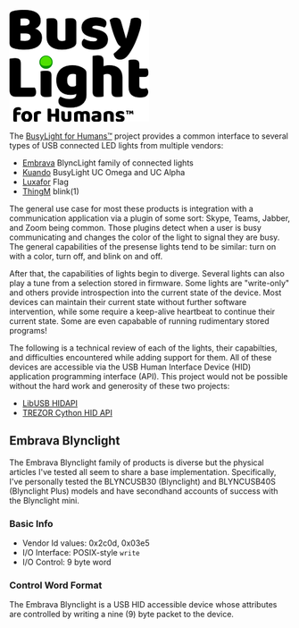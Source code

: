 ![BusyLight Project Logo][1]

The [BusyLight for Humans™][0] project provides a common interface to
several types of USB connected LED lights from multiple vendors:

- [Embrava][2] BlyncLight family of connected lights
- [Kuando][3] BusyLight UC Omega and UC Alpha
- [Luxafor][4] Flag
- [ThingM][5] blink(1)

The general use case for most these products is integration with a
communication application via a plugin of some sort: Skype, Teams,
Jabber, and Zoom being common. Those plugins detect when a user is
busy communicating and changes the color of the light to signal they
are busy. The general capabilities of the presense lights tend to be
similar: turn on with a color, turn off, and blink on and off.

After that, the capabilities of lights begin to diverge. Several lights
can also play a tune from a selection stored in firmware. Some lights are
"write-only" and others provide introspection into the current state
of the device. Most devices can maintain their current state without
further software intervention, while some require a keep-alive
heartbeat to continue their current state. Some are even capabable of
running rudimentary stored programs!

The following is a technical review of each of the lights, their capabilties,
and difficulties encountered while adding support for them. All of these
devices are accessible via the USB Human Interface Device (HID) application
programming interface (API). This project would not be possible without
the hard work and generosity of these two projects:

- [LibUSB HIDAPI][8]
- [TREZOR Cython HID API][7]


## Embrava Blynclight

The Embrava Blynclight family of products is diverse but the physical articles I've
tested all seem to share a base implementation. Specifically, I've personally
tested the BLYNCUSB30 (Blynclight) and BLYNCUSB40S (Blynclight Plus) models
and have secondhand accounts of success with the Blynclight mini.

### Basic Info

- Vendor Id values: 0x2c0d, 0x03e5
- I/O Interface: POSIX-style `write` 
- I/O Control: 9 byte word

### Control Word Format




The Embrava Blynclight is a USB HID accessible device whose attributes are
controlled by writing a nine (9) byte packet to the device. 






[0]: https://github.com/JnyJny/busylight
[1]: https://github.com/JnyJny/busylight/blob/master/docs/BusyLightLogo.png
[2]: https://embrava.com
[3]: https://busylight.com
[4]: https://luxafor.com
[5]: https://thingm.com/products
[6]: https://opensource.org
[7]: https://github.com/trezor/cython-hidapi
[8]: https://github.com/libusb/hidapi
